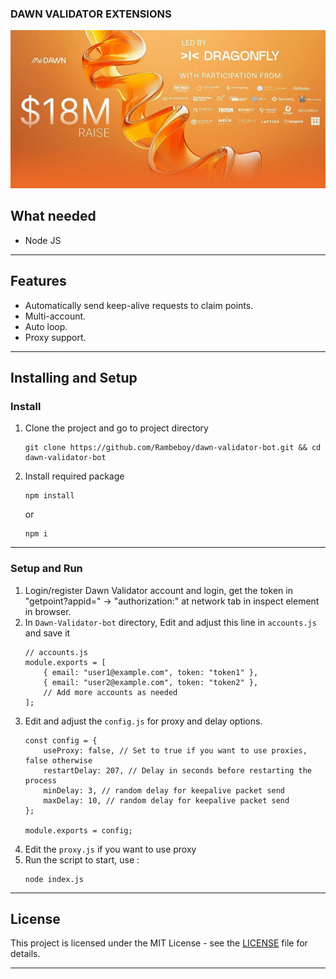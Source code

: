 ### DAWN VALIDATOR EXTENSIONS

![dawn](assets/img.png)

## What needed

- Node JS

---

## Features

- Automatically send keep-alive requests to claim points.
- Multi-account.
- Auto loop.
- Proxy support.


---

## Installing and Setup

### Install

1. Clone the project and go to project directory
   ```
   git clone https://github.com/Rambeboy/dawn-validator-bot.git && cd dawn-validator-bot
   ```

2. Install required package
   ```
   npm install
   ```
   or
   ```
   npm i
   ```

---

### Setup and Run

1. Login/register Dawn Validator account and login, get the token in "getpoint?appid=" -> "authorization:" at network tab in inspect element in browser. 
2. In `Dawn-Validator-bot` directory, Edit and adjust this line in `accounts.js` and save it
	```
	// accounts.js
	module.exports = [
		{ email: "user1@example.com", token: "token1" },
		{ email: "user2@example.com", token: "token2" },
		// Add more accounts as needed
	];
	```
3. Edit and adjust the `config.js` for proxy and delay options.
	```
	const config = {
	    useProxy: false, // Set to true if you want to use proxies, false otherwise
	    restartDelay: 207, // Delay in seconds before restarting the process
		minDelay: 3, // random delay for keepalive packet send
	    maxDelay: 10, // random delay for keepalive packet send
	};
	
	module.exports = config;
	```
4. Edit the `proxy.js` if you want to use proxy
5. Run the script to start, use :
    ```
    node index.js
    ```
	
---

## License

This project is licensed under the MIT License - see the [LICENSE](LICENSE) file for details.

---

